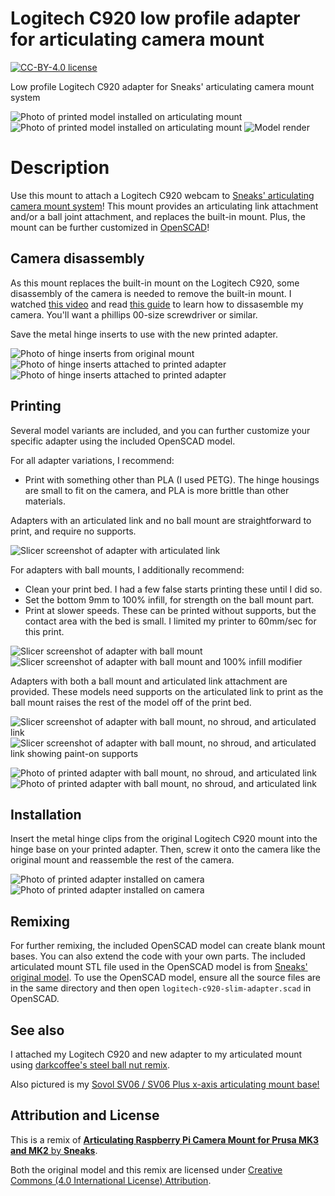 # Logitech C920 low profile adapter for articulating camera mount

[![CC-BY-4.0 license][license-badge]][license]

Low profile Logitech C920 adapter for Sneaks' articulating camera mount system

![Photo of printed model installed on articulating mount](images/readme/photo-installed-1.jpg)
![Photo of printed model installed on articulating mount](images/readme/photo-installed-3.jpg)
![Model render](images/readme/demo.png)

# Description

Use this mount to attach a Logitech C920 webcam to
[Sneaks' articulating camera mount system][original-model-url]!
This mount provides an articulating link attachment and/or a ball joint
attachment, and replaces the built-in mount. Plus, the mount can be further
customized in [OpenSCAD][openscad]!

## Camera disassembly

As this mount replaces the built-in mount on the Logitech C920, some disassembly
of the camera is needed to remove the built-in mount.
I watched [this video][c920-disassembly-video] and read
[this guide][c920-disassembly-guide] to learn how to dissasemble my camera.
You'll want a phillips 00-size screwdriver or similar.

Save the metal hinge inserts to use with the new printed adapter.

![Photo of hinge inserts from original mount](images/readme/photo-c920-hinge-inserts-1.jpg)
![Photo of hinge inserts attached to printed adapter](images/readme/photo-c920-hinge-inserts-2.jpg)
![Photo of hinge inserts attached to printed adapter](images/readme/photo-c920-hinge-inserts-3.jpg)

## Printing

Several model variants are included, and you can further customize your specific
adapter using the included OpenSCAD model.

For all adapter variations, I recommend:

* Print with something other than PLA (I used PETG). The hinge housings are
  small to fit on the camera, and PLA is more brittle than other materials.

Adapters with an articulated link and no ball mount are straightforward to
print, and require no supports.

![Slicer screenshot of adapter with articulated link](images/readme/slicer-screenshot-link.png)

For adapters with ball mounts, I additionally recommend:

* Clean your print bed. I had a few false starts printing these until I did so.
* Set the bottom 9mm to 100% infill, for strength on the ball mount part.
* Print at slower speeds. These can be printed without supports, but the contact
  area with the bed is small. I limited my printer to 60mm/sec for this print.

![Slicer screenshot of adapter with ball mount](images/readme/slicer-screenshot-ball.png)
![Slicer screenshot of adapter with ball mount and 100% infill modifier](images/readme/slicer-screenshot-ball-infill.png)

Adapters with both a ball mount and articulated link attachment are provided.
These models need supports on the articulated link to print as the ball mount
raises the rest of the model off of the print bed.

![Slicer screenshot of adapter with ball mount, no shroud, and articulated link](images/readme/slicer-screenshot-ball-noshroud-link.png)
![Slicer screenshot of adapter with ball mount, no shroud, and articulated link showing paint-on supports](images/readme/slicer-screenshot-ball-noshroud-link-supports.png)

![Photo of printed adapter with ball mount, no shroud, and articulated link](images/readme/photo-printed-ball-noshroud-link-1.jpg)
![Photo of printed adapter with ball mount, no shroud, and articulated link](images/readme/photo-printed-ball-noshroud-link-2.jpg)

## Installation

Insert the metal hinge clips from the original Logitech C920 mount into the
hinge base on your printed adapter. Then, screw it onto the camera like the
original mount and reassemble the rest of the camera.

![Photo of printed adapter installed on camera](images/readme/photo-c920-hinge-inserts-4.jpg)
![Photo of printed adapter installed on camera](images/readme/photo-adapter-attached-2.jpg)

## Remixing

For further remixing, the included OpenSCAD model can create blank mount bases.
You can also extend the code with your own parts. The included articulated mount
STL file used in the OpenSCAD model is from
[Sneaks' original model][original-model-url]. To use the OpenSCAD model, ensure
all the source files are in the same directory and then open
`logitech-c920-slim-adapter.scad` in OpenSCAD.

## See also

I attached my Logitech C920 and new adapter to my articulated mount using
[darkcoffee's steel ball nut remix][darkcoffee-ball-nut].

Also pictured is my
[Sovol SV06 / SV06 Plus x-axis articulating mount base!](/sovol-sv06-plus/xaxis-articulating-mount-right/)

## Attribution and License

This is a remix of
[**Articulating Raspberry Pi Camera Mount for Prusa MK3 and MK2** by **Sneaks**][original-model-url].

Both the original model and this remix are licensed under
[Creative Commons (4.0 International License) Attribution][license].

[c920-disassembly-guide]: https://www.ifixit.com/Guide/Logitech+C920+Webcam+Disassembly/115077
[c920-disassembly-video]: https://www.youtube.com/watch?v=a39iWgSwaBk
[darkcoffee-ball-nut]: https://www.printables.com/model/577816-steel-ballnut-for-articulating-raspberry-pi-camera
[license-badge]: /_static/license-badge-cc-by-4.0.svg
[license]: http://creativecommons.org/licenses/by/4.0/
[openscad]: https://openscad.org
[original-model-url]: https://www.printables.com/model/3407-articulating-raspberry-pi-camera-mount-for-prusa-m
